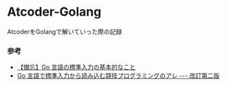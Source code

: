 # Atcoder-Golang
AtcoderをGolangで解いていった際の記録

### 参考
* [【備忘】Go 言語の標準入力の基本的なこと](https://qiita.com/t-yama-3/items/99ecf0466e5e0f080815)
* [Go 言語で標準入力から読み込む競技プログラミングのアレ --- 改訂第二版](https://qiita.com/tnoda_/items/b503a72eac82862d30c6)